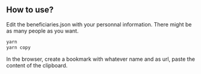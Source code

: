 ## How to use?

Edit the beneficiaries.json with your personnal information. There might be as many people as you want.

```sh
yarn
yarn copy
```

In the browser, create a bookmark with whatever name and as url, paste the content of the clipboard.
